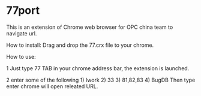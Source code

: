 # 77port
This is an extension of Chrome web browser for OPC china team to navigate url.

How to install:
   Drag and drop the 77.crx file to your chrome.

How to use:
   
   1 Just type 77 TAB in your chrome address bar, the extension is launched.
   
   2 enter some of the following 
      1) Iwork
      2)	33
      3) 81,82,83
      4)	BugDB
      Then type enter chrome will open releated URL.
